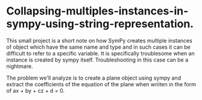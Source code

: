 # Collapsing-multiples-instances-in-sympy-using-string-representation.

This small project is a short note on how SymPy creates multiple instances of object which have the same name and type and in such cases it can be difficult to refer to a specific variable. 
It is specifically troublesome when an instance is created by sympy itself. Troubleshooting in this case can be a nightmare.

The problem we'll analyze is to create a plane object using sympy and extract the coefficients of the equation of the plane when wriiten in the form of ax + by + cz + d = 0. 
